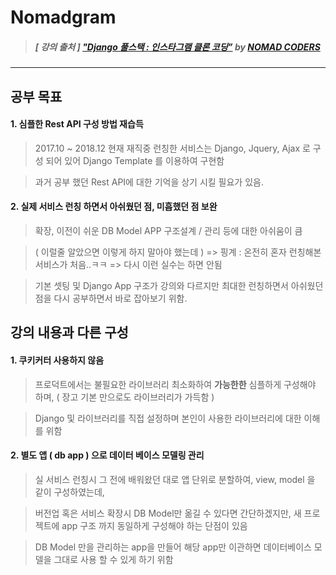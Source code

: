 # Nomadgram

> ##### [ 강의 출처 ] ["Django 풀스택 : 인스타그램 클론 코딩”](https://academy.nomadcoders.co/courses/enrolled/216935) by [NOMAD CODERS](https://academy.nomadcoders.co/)

----

## 공부 목표

#### 1. 심플한 Rest API 구성 방법 재습득

> 2017.10 ~ 2018.12 현재 재직중 런칭한 서비스는 Django, Jquery, Ajax 로 구성 되어 있어 Django Template 를 이용하여 구현함

> 과거 공부 했던 Rest API에 대한 기억을 상기 시킬 필요가 있음.

#### 2. 실제 서비스 런칭 하면서 아쉬웠던 점, 미흡했던 점 보완

> 확장, 이전이 쉬운 DB Model APP 구조설계 / 관리 등에 대한 아쉬움이 큼

> ( 이럴줄 알았으면 이렇게 하지 말아야 했는데 ) => 핑계 : 온전히 혼자 런칭해본 서비스가 처음..ㅋㅋ => 다시 이런 실수는 하면 안됨

> 기본 셋팅 및 Django App 구조가 강의와 다르지만 최대한 런칭하면서 아쉬웠던 점을 다시 공부하면서 바로 잡아보기 위함.



## 강의 내용과 다른 구성

#### 1. 쿠키커터 사용하지 않음

> 프로덕트에서는 불필요한 라이브러리 최소화하여 **가능한한** 심플하게 구성해야 하며, ( 장고 기본 만으로도 라이브러리가 가득함 )

> Django 및 라이브러리를 직접 설정하며 본인이 사용한 라이브러리에 대한 이해를 위함

#### 2. 별도 앱 ( db app ) 으로 데이터 베이스 모델링 관리

> 실 서비스 런칭시 그 전에 배워왔던 대로 앱 단위로 분할하여, view, model 을 같이 구성하였는데,

> 버전업 혹은 서비스 확장시 DB Model만 옮길 수 있다면 간단하겠지만, 새 프로젝트에 app 구조 까지 동일하게 구성해야 하는 단점이 있음

> DB Model 만을 관리하는 app을 만들어 해당 app만 이관하면 데이터베이스 모델을 그대로 사용 할 수 있게 하기 위함

